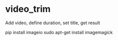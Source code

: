 # video_trim
Add video, define duration, set title, get result


pip install imageio
sudo apt-get install imagemagick